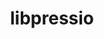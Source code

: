 ---
title: "libpressio"
layout: cache
categories: [package, v0.22.0]
meta: {"versions": ["0.95.1"], "compilers": ["gcc@=11.4.0", "oneapi@=2024.0.0"], "oss": ["ubuntu22.04"], "platforms": ["linux"], "targets": ["x86_64_v3"], "stacks": ["e4s", "e4s-oneapi", "root"], "num_specs": 2, "num_specs_by_stack": {"e4s": 1, "root": 2, "e4s-oneapi": 1}}
spec_details: [{"hash": "zwgyk5y27v6b6wnv24pwz52zwkhlcywx", "compiler": "gcc@=11.4.0", "versions": ["0.95.1"], "os": "ubuntu22.04", "platform": "linux", "target": "x86_64_v3", "variants": ["~arc", "+bitgrooming", "~blosc", "~boost", "build_system=cmake", "build_type=Release", "+bzip2", "+core", "~cuda", "~cusz", "~digitrounding", "~docs", "+fpzip", "~ftk", "generator=make", "+hdf5", "~ipo", "~json", "+libdistributed", "+lua", "~magick", "~mgard", "~mgardx", "+mpi", "~ndzip", "~netcdf", "+openmp", "~petsc", "+python", "~qoz", "~remote", "+sz", "+sz3", "~szauto", "+unix", "+zfp"], "stacks": ["e4s", "root"], "size": "-", "tarball": "https://binaries.spack.io/releases/v0.22.0/build_cache/linux-ubuntu22.04-x86_64_v3/gcc-11.4.0/libpressio-0.95.1/linux-ubuntu22.04-x86_64_v3-gcc-11.4.0-libpressio-0.95.1-zwgyk5y27v6b6wnv24pwz52zwkhlcywx.spack"}, {"hash": "y3ns7htudipkwg72eudtulz7qbrlll35", "compiler": "oneapi@=2024.0.0", "versions": ["0.95.1"], "os": "ubuntu22.04", "platform": "linux", "target": "x86_64_v3", "variants": ["~arc", "+bitgrooming", "~blosc", "~boost", "build_system=cmake", "build_type=Release", "+bzip2", "+core", "~cuda", "~cusz", "~digitrounding", "~docs", "+fpzip", "~ftk", "generator=make", "+hdf5", "~ipo", "~json", "+libdistributed", "+lua", "~magick", "~mgard", "~mgardx", "+mpi", "~ndzip", "~netcdf", "+openmp", "~petsc", "+python", "~qoz", "~remote", "+sz", "+sz3", "~szauto", "+unix", "+zfp"], "stacks": ["e4s-oneapi", "root"], "size": "-", "tarball": "https://binaries.spack.io/releases/v0.22.0/build_cache/linux-ubuntu22.04-x86_64_v3/oneapi-2024.0.0/libpressio-0.95.1/linux-ubuntu22.04-x86_64_v3-oneapi-2024.0.0-libpressio-0.95.1-y3ns7htudipkwg72eudtulz7qbrlll35.spack"}]
---